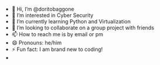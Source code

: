 - 👋 Hi, I’m @doritobaggone
- 👀 I’m interested in Cyber Security
- 🌱 I’m currently learning Python and Virtualization
- 💞️ I’m looking to collaborate on a group project with friends
- 📫 How to reach me is by email or pm
- 😄 Pronouns: he/him
- ⚡ Fun fact: I am brand new to coding!
- 

<!---
doritobaggone/doritobaggone is a ✨ special ✨ repository because its `README.md` (this file) appears on your GitHub profile.
You can click the Preview link to take a look at your changes.
--->
